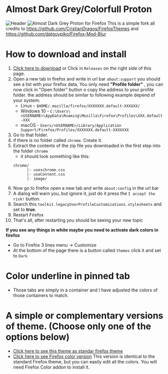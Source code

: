 # Almost Dark Grey/Colorfull Proton
![Header](almostdarkColorfullprotonpreview.webp "Almost Dark Colorfull Proton for Firefox")
![](almostdarkGreyprotonpreview.webp "Almost Dark Grey Proton for Firefox")
This is a simple fork all credits to https://github.com/CristianDragos/FirefoxThemes and https://github.com/datguypiko/Firefox-Mod-Blur

# How to download and install
1. [Click here to download](https://github.com/Neikon/Almost-Dark-Grey-Colorfull-Proton---FirefoxCSS-Themes/releases) or Click in `Releases` on the right side of this page.
2. Open a new tab in firefox and write in url bar `about:support` you should see a list with your firefox data, You only need **"Profile folder"** , you can now click in "Open folder" button o copy the address to your profile folder.
    the address should be similar to following example depend of your system:
    + Linux - `$HOME/.mozilla/firefox/XXXXXXX.default-XXXXXX/`
	+ Windows 10 - `C:\Users\<USERNAME>\AppData\Roaming\Mozilla\Firefox\Profiles\XXX.default-XXX`
	+ macOS - `Users/<USERNAME>/Library/Application Support/Firefox/Profiles/XXXXXXX.default-XXXXXXX`
3. Go to that folder.
4. if there is no folder called `chrome`. Create it.
5. Extract the contents of the zip file you downloaded in the first step into the folder `chrome`
    + it should look something like this: 
    ```
    chrome/
          |- useschrome.css
          |- useContent.css
          |- image/
    ```
6. Now go to firefox open a new tab and write `about:config` in the url bar
7. A dialog will warn you, but ignore it, just do it press the `I accept the risk!` button.
8. Search this `toolkit.legacyUserProfileCustomizations.stylesheets` and set to **true**.
9. Restart Firefox
10. That's all, after restarting you should be seeing your new topic

**If you see any things in white maybe you need to activate dark colors in firefox**
 + Go to Firefox 3 lines menu -> Customize
 + At the bottom of the page there is a button called `themes` click it and set to `Dark`

# Color underline in pinned tab
+ Those tabs are simply in a container and I have adjusted the colors of those containers to match.

# A simple or complementary versions of theme. (Choose only one of the options below)
+ [Click here to see this theme as standar firefox theme](https://addons.mozilla.org/es/firefox/addon/almost-dark-proton/)
+ [Click here to see Firefox color version](https://color.firefox.com/?theme=XQAAAAIDBAAAAAAAAABBKYhm849SCicxcUapi38oKRicm6da8pG5gjJb-G_pjPXQAkFXTZounwBsJxx0SrOzT7tu4xqlg59IWzEQl19rU_THuaU5NMCRHVgRdZ4FokWwvLRzUDj_kU6oP0t2qTl9Y9w8LnJ_HIeeBQNFViuLYPUqvxM5e29ewwY9emkRgUXHd-8ZDhZxjC6YMT0poIWDgH6plF6RkLXb3PrhBUK5E1rzuMVlDRK2Ev2Iap6fvmuIOSU4_Cyp0o5szlba69TXYSDs7BTsYliddWsU9j9w29agrg6IPKQzxQp5-4jedJu38-pFJkCPjMqrc5MBLnTKGcozjGq5vu6EoXVeqAiX_9Tpquzom0fFcZ6WQxXPByBzR7ouiDZ0cBeJUQeriNpilnV77FMdahFrIPbzkg3OCSuSYQDKeslIuu_INEY_tCz0dwBoJSmWS5JN6Fxk2gLtsKOG0LXGA-fTeMNCVwcDi6esp4gMa91p3MYy4SRNX__wsgV5) This version is identical to the standard Firefox theme, but you can easily edit all the colors. You will need Firefox Color addon to install it.
